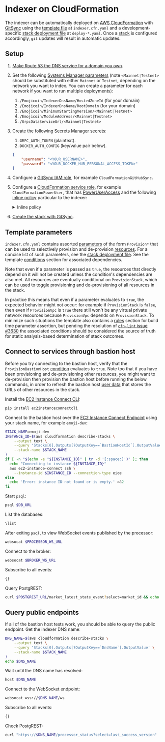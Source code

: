 <!---
cspell:word ec2instanceconnectcli
cspell:word eice
-->

# Indexer on CloudFormation

The indexer can be automatically deployed on [AWS CloudFormation] with [GitSync]
using the [template file] at `indexer.cfn.yaml` and a development-specific
[stack deployment file] at `deploy-*.yaml`. Once a [stack] is configured
accordingly, `git` updates will result in automatic updates.

## Setup

1. [Make Route 53 the DNS service for a domain you own].

1. Set the following [Systems Manager parameters] (note `<Mainnet|Testnet>`
   should be substituted with either `Mainnet` or `Testnet`, depending on the
   network you want to index. You can create a parameter for each network if you
   want to run multiple deployments):

   1. `/Emojicoin/IndexerDnsName/HostedZoneId` (for your domain)
   1. `/Emojicoin/IndexerDnsName/RootDomain` (for your domain)
   1. `/Emojicoin/MinimumStartingVersion/<Mainnet|Testnet>`
   1. `/Emojicoin/ModuleAddress/<Mainnet|Testnet>`
   1. `/GrpcDataServiceUrl/<Mainnet|Testnet>`

1. Create the following [Secrets Manager secrets]:

   1. `GRPC_AUTH_TOKEN` (plaintext).
   1. `DOCKER_AUTH_CONFIG` (key/value pair below).

   ```json
   {
       "username": "<YOUR_USERNAME>",
       "password": "<YOUR_DOCKER_HUB_PERSONAL_ACCESS_TOKEN>"
   }
   ```

1. Configure a [GitSync IAM role], for example `CloudFormationGitHubSync`.

1. Configure a [CloudFormation service role], for example
   `CloudFormationPowerUser`, that has [PowerUserAccess] and the following
   [inline policy] particular to the indexer:

   <!-- markdownlint-disable MD033 -->

   <details>
    <summary>Inline policy</summary>

   <!-- markdownlint-enable MD033 -->

   ```json
   {
     "Version": "2012-10-17",
     "Statement": [
       {
         "Effect": "Allow",
         "Action": [
           "iam:CreateRole",
           "iam:TagRole",
           "iam:PassRole",
           "iam:PutRolePolicy",
           "iam:DeleteRolePolicy",
           "iam:DeleteRole",
           "iam:GetRole",
           "iam:AttachRolePolicy",
           "iam:DetachRolePolicy",
           "iam:RemoveRoleFromInstanceProfile",
           "iam:CreateInstanceProfile",
           "iam:DeleteInstanceProfile",
           "iam:AddRoleToInstanceProfile"
         ],
         "Resource": "*"
       },
       {
         "Effect": "Allow",
         "Action": [
           "ecr:GetDownloadUrlForLayer",
           "ecr:BatchGetImage",
           "ecr:BatchCheckLayerAvailability",
           "logs:CreateLogStream",
           "logs:PutLogEvents"
         ],
         "Resource": "*"
       }
     ]
   }
   ```

   </details>

1. [Create the stack with GitSync].

## Template parameters

`indexer.cfn.yaml` contains assorted [parameters] of the form `Provision*` that
can be used to selectively provision and de-provision [resources]. For a concise
list of such parameters, see the [stack deployment file]. See the template
[conditions] section for associated dependencies.

Note that even if a parameter is passed as `true`, the resources that directly
depend on it will not be created unless the condition's dependencies are also
met. All resources are eventually conditional on `ProvisionStack`, which can be
used to toggle provisioning and de-provisioning of all resources in the stack.

In practice this means that even if a parameter evaluates to `true`, the
expected behavior might not occur: for example if `ProvisionStack` is `false`,
then even if `ProvisionVpc` is `true` there still won't be any virtual private
network resources because `ProvisionVpc` depends on `ProvisionStack`. To
minimize such situations the template also contains a [rules] section for build
time parameter assertion, but pending the resolution of [`cfn-lint` issue #3630]
the associated conditions should be considered the source of truth for
static analysis-based determination of stack outcomes.

## Connect to services through bastion host

Before you try connecting to the bastion host, verify that the
`ProvisionBastionHost` [condition][conditions] evaluates to `true`. Note too
that if you have been provisioning and de-provisioning other resources, you
might want to de-provision then provision the bastion host before running the
below commands, in order to refresh the bastion host [user data] that stores the
URLs of other resources in the stack.

Install the [EC2 Instance Connect CLI]:

```sh
pip install ec2instanceconnectcli
```

Connect to the bastion host over the [EC2 Instance Connect Endpoint] using your
stack name, for example `emoji-dev`:

```sh
STACK_NAME=emoji-dev
INSTANCE_ID=$(aws cloudformation describe-stacks \
    --output text \
    --query 'Stacks[0].Outputs[?OutputKey==`BastionHostId`].OutputValue' \
    --stack-name $STACK_NAME
)
if [ -n "$(echo -e "${INSTANCE_ID}" | tr -d '[:space:]')" ]; then
  echo "Connecting to instance ${INSTANCE_ID}"
  aws ec2-instance-connect ssh \
    --instance-id $INSTANCE_ID --connection-type eice
else
  echo 'Error: instance ID not found or is empty.' >&2
fi
```

Start `psql`:

```sh
psql $DB_URL
```

List the databases:

```sh
\list
```

After exiting `psql`, to view WebSocket events published by the processor:

```sh
websocat $PROCESSOR_WS_URL
```

Connect to the broker:

```sh
websocat $BROKER_WS_URL
```

Subscribe to all events:

```sh
{}
```

Query PostgREST:

```sh
curl $POSTGREST_URL/market_latest_state_event?select=market_id && echo
```

## Query public endpoints

If all of the bastion host tests work, you should be able to query the public
endpoint. Get the indexer DNS name:

```sh
DNS_NAME=$(aws cloudformation describe-stacks \
    --output text \
    --query 'Stacks[0].Outputs[?OutputKey==`DnsName`].OutputValue' \
    --stack-name $STACK_NAME
)
echo $DNS_NAME
```

Wait until the DNS name has resolved:

```sh
host $DNS_NAME
```

Connect to the WebSocket endpoint:

```sh
websocat wss://$DNS_NAME/ws
```

Subscribe to all events:

```sh
{}
```

Check PostgREST:

```sh
curl "https://$DNS_NAME/processor_status?select=last_success_version"
```

[aws cloudformation]: https://docs.aws.amazon.com/AWSCloudFormation/latest/UserGuide/Welcome.html
[cloudformation service role]: https://docs.aws.amazon.com/AWSCloudFormation/latest/UserGuide/using-iam-servicerole.html
[conditions]: https://docs.aws.amazon.com/AWSCloudFormation/latest/UserGuide/conditions-section-structure.html
[create the stack with gitsync]: https://docs.aws.amazon.com/AWSCloudFormation/latest/UserGuide/git-sync-walkthrough.html
[ec2 instance connect cli]: https://github.com/aws/aws-ec2-instance-connect-cli
[ec2 instance connect endpoint]: https://docs.aws.amazon.com/AWSEC2/latest/UserGuide/connect-using-eice.html
[gitsync]: https://docs.aws.amazon.com/AWSCloudFormation/latest/UserGuide/git-sync.html
[gitsync iam role]: https://docs.aws.amazon.com/AWSCloudFormation/latest/UserGuide/git-sync-prereq.html#git-sync-prereq-iam
[inline policy]: https://docs.aws.amazon.com/IAM/latest/UserGuide/access_policies_managed-vs-inline.html#inline-policies
[make route 53 the dns service for a domain you own]: https://docs.aws.amazon.com/Route53/latest/DeveloperGuide/migrate-dns-domain-in-use.html
[parameters]: https://docs.aws.amazon.com/AWSCloudFormation/latest/UserGuide/parameters-section-structure.html
[poweruseraccess]: https://docs.aws.amazon.com/aws-managed-policy/latest/reference/PowerUserAccess.html
[resources]: https://docs.aws.amazon.com/AWSCloudFormation/latest/UserGuide/resources-section-structure.html
[rules]: https://docs.aws.amazon.com/AWSCloudFormation/latest/UserGuide/rules-section-structure.html
[secrets manager secrets]: https://docs.aws.amazon.com/secretsmanager/latest/userguide/create_secret.html
[stack]: https://docs.aws.amazon.com/AWSCloudFormation/latest/UserGuide/stacks.html
[stack deployment file]: https://docs.aws.amazon.com/AWSCloudFormation/latest/UserGuide/git-sync-concepts-terms.html#git-sync-concepts-terms-depoyment-file
[systems manager parameters]: https://docs.aws.amazon.com/systems-manager/latest/userguide/systems-manager-parameter-store.html
[template file]: https://docs.aws.amazon.com/AWSCloudFormation/latest/UserGuide/gettingstarted.templatebasics.html
[user data]: https://docs.aws.amazon.com/AWSEC2/latest/UserGuide/user-data.html
[`cfn-lint` issue #3630]: https://github.com/aws-cloudformation/cfn-lint/issues/3630
